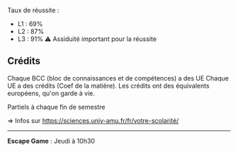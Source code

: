 Taux de réussite :
- L1 : 69%
- L2 : 87%
- L3 : 91%
⚠️ Assiduité important pour la réussite

## Crédits
Chaque BCC (bloc de connaissances et de compétences) a des UE
Chaque UE a des crédits (Coef de la matière).
Les crédits ont des équivalents européens, qu'on garde à vie.

Partiels à chaque fin de semestre

=> Infos sur https://sciences.univ-amu.fr/fr/votre-scolarité/

---

__Escape Game__ : Jeudi à 10h30
